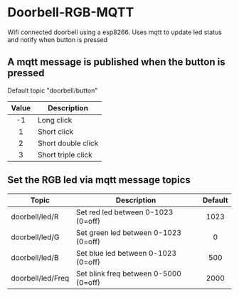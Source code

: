 # Doorbell-RGB-MQTT

Wifi connected doorbell using a esp8266.
Uses mqtt to update led status and notify when button is pressed




## A mqtt message is published when the button is pressed
Default topic "doorbell/button"

| Value | Description |
| :---: | --- |
| -1 | Long click |
| 1 | Short click |
| 2 | Short double click |
| 3 | Short triple click |


## Set the RGB led via mqtt message topics

| Topic | Description | Default |
| --- | --- | :---: |
| doorbell/led/R | Set red led between 0-1023 (0=off) | 1023 |  
| doorbell/led/G | Set green led between 0-1023 (0=off) | 0 |
| doorbell/led/B | Set blue led between 0-1023 (0=off) | 500 |
| doorbell/led/Freq | Set blink freq between 0-5000  (0=off) | 2000 |
